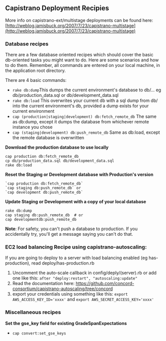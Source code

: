 ## Capistrano Deployment Recipies

More info on capistrano-ext/multistage deployments can be found here:
[http://weblog.jamisbuck.org/2007/7/23/capistrano-multistage](http://weblog.jamisbuck.org/2007/7/23/capistrano-multistage)

### Database recipes

There are a few database oriented recipes which should cover the basic
db-oriented tasks you might want to do.
Here are some scenarios and how to do them. Remember, all commands are
entered on your local machine, in the application root directory.

There are 4 basic commands:

* `rake db:dump`This dumps the current environment's database to db/… eg
db/production_data.sql or db/development_data.sql
* `rake db:load` This overwrites your current db with a sql dump from db/
into the current environment's db, provided a dump exists for your current environment
* `cap (production|staging|development) db:fetch_remote_db` The same as db:dump,
except it dumps the database from whichever remote instance you chose
* `cap (staging|development) db:push_remote_db` Same as db:load, except the remote database is overwritten

**Download the production database to use locally**

    cap production db:fetch_remote_db
    cp db/production_data.sql db/development_data.sql
    rake db:load


**Reset the Staging or Development database with Production's version**

    `cap production db:fetch_remote_db`
    `cap staging db:push_remote_db` or
    `cap development db:push_remote_db`

**Update Staging or Development with a copy of your local database**

    rake db:dump
    cap staging db:push_remote_db  # or
    cap developmentdb:push_remote_db

**Note**: For safety, you can't push a database to production. If you
accidentally try, you'll get a message saying you can't do that.

### EC2 load balancing Recipe using capistrano-autoscaling:

If you are going to deploy to a server with load balancing enabled (eg has-production), read deploy/has-production.rb

  1. Uncomment the auto-scale callback in config/deply/(server).rb or add one like this:
  `after "deploy:restart", "autoscaling:update"`
  2. Read the documentation here: https://github.com/concord-consortium/capistrano-autoscaling/tree/concord
  3. export your credentials using something like this: 
  `export AWS_ACCESS_KEY_ID='xxxx'` and
  `export AWS_SECRET_ACCESS_KEY='xxxx'`


### Miscellaneous recipes

**Set the gse_key field for existing GradeSpanExpectations**
* `cap convert:set_gse_keys`

